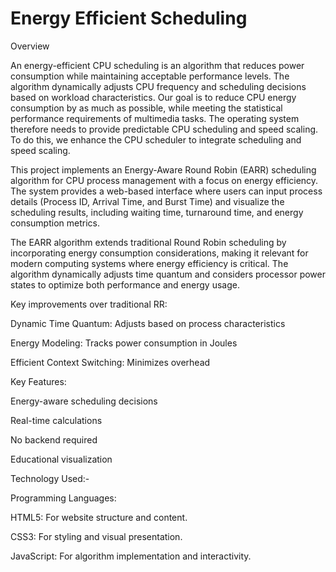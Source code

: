 # Energy Efficient Scheduling
Overview

An energy-efficient CPU scheduling is an algorithm that reduces power consumption while maintaining acceptable performance levels. The algorithm dynamically adjusts CPU frequency and scheduling decisions based on workload characteristics. Our goal is to reduce CPU energy consumption by as much as possible, while meeting the statistical performance requirements of multimedia tasks. The operating system therefore needs to provide predictable CPU scheduling and speed scaling. To do this, we enhance the CPU scheduler to integrate scheduling and speed scaling.

This project implements an Energy-Aware Round Robin (EARR) scheduling algorithm for CPU process management with a focus on energy efficiency. The system provides a web-based interface where users can input process details (Process ID, Arrival Time, and Burst Time) and visualize the scheduling results, including waiting time, turnaround time, and energy consumption metrics.

The EARR algorithm extends traditional Round Robin scheduling by incorporating energy consumption considerations, making it relevant for modern computing systems where energy efficiency is critical. The algorithm dynamically adjusts time quantum and considers processor power states to optimize both performance and energy usage.

Key improvements over traditional RR:

Dynamic Time Quantum: Adjusts based on process characteristics

Energy Modeling: Tracks power consumption in Joules

Efficient Context Switching: Minimizes overhead

Key Features:

Energy-aware scheduling decisions

Real-time calculations

No backend required

Educational visualization

Technology Used:-

Programming Languages:

HTML5: For website structure and content.

CSS3: For styling and visual presentation.

JavaScript: For algorithm implementation and interactivity.
